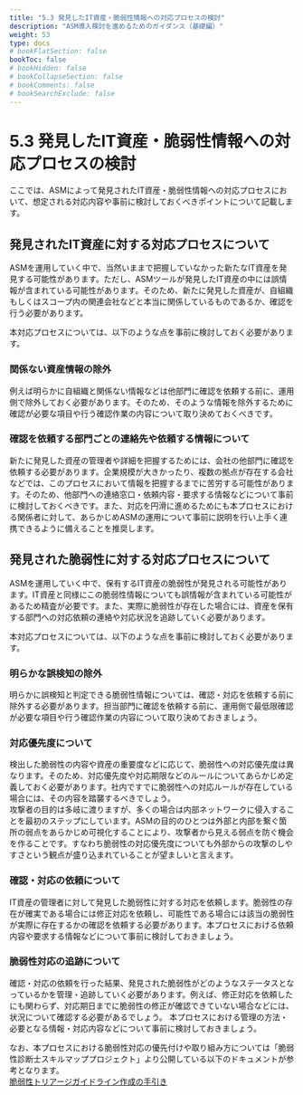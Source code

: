 ```yaml
---
title: "5.3 発見したIT資産・脆弱性情報への対応プロセスの検討"
description: "ASM導入検討を進めるためのガイダンス（基礎編）"
weight: 53
type: docs
# bookFlatSection: false
bookToc: false
# bookHidden: false
# bookCollapseSection: false
# bookComments: false
# bookSearchExclude: false
---
```

# 5.3 発見したIT資産・脆弱性情報への対応プロセスの検討

ここでは、ASMによって発見されたIT資産・脆弱性情報への対応プロセスにおいて、想定される対応内容や事前に検討しておくべきポイントについて記載します。

## 発見されたIT資産に対する対応プロセスについて

ASMを運用していく中で、当然いままで把握していなかった新たなIT資産を発見する可能性があります。ただし、ASMツールが発見したIT資産の中には誤情報が含まれている可能性があります。そのため、新たに発見した資産が、自組織もしくはスコープ内の関連会社などと本当に関係しているものであるか、確認を行う必要があります。

本対応プロセスについては、以下のような点を事前に検討しておく必要があります。

### 関係ない資産情報の除外

例えば明らかに自組織と関係ない情報などは他部門に確認を依頼する前に、運用側で除外しておく必要があります。そのため、そのような情報を除外するために確認が必要な項目や行う確認作業の内容について取り決めておくべきです。

### 確認を依頼する部門ごとの連絡先や依頼する情報について

新たに発見した資産の管理者や詳細を把握するためには、会社の他部門に確認を依頼する必要があります。企業規模が大きかったり、複数の拠点が存在する会社などでは、このプロセスにおいて情報を把握するまでに苦労する可能性があります。そのため、他部門への連絡窓口・依頼内容・要求する情報などについて事前に検討しておくべきです。また、対応を円滑に進めるためにも本プロセスにおける関係者に対して、あらかじめASMの運用について事前に説明を行い上手く連携できるように備えることを推奨します。

## 発見された脆弱性に対する対応プロセスについて

ASMを運用していく中で、保有するIT資産の脆弱性が発見される可能性があります。IT資産と同様にこの脆弱性情報についても誤情報が含まれている可能性があるため精査が必要です。また、実際に脆弱性が存在した場合には、資産を保有する部門への対応依頼の連絡や対応状況を追跡していく必要があります。

本対応プロセスについては、以下のような点を事前に検討しておく必要があります。

### 明らかな誤検知の除外

明らかに誤検知と判定できる脆弱性情報については、確認・対応を依頼する前に除外する必要があります。担当部門に確認を依頼する前に、運用側で最低限確認が必要な項目や行う確認作業の内容について取り決めておきましょう。

### 対応優先度について

検出した脆弱性の内容や資産の重要度などに応じて、脆弱性への対応優先度は異なります。そのため、対応優先度や対応期限などのルールについてあらかじめ定義しておく必要があります。社内ですでに脆弱性への対応ルールが存在している場合には、その内容を踏襲するべきでしょう。  
攻撃者の目的は多岐に渡りますが、多くの場合は内部ネットワークに侵入することを最初のステップにしています。ASMの目的のひとつは外部と内部を繋ぐ箇所の弱点をあらかじめ可視化することにより、攻撃者から見える弱点を防ぐ機会を作ることです。すなわち脆弱性の対応優先度についても外部からの攻撃のしやすさという観点が盛り込まれていることが望ましいと言えます。

### 確認・対応の依頼について

IT資産の管理者に対して発見した脆弱性に対する対応を依頼します。脆弱性の存在が確実である場合には修正対応を依頼し、可能性である場合には該当の脆弱性が実際に存在するかの確認を依頼する必要があります。本プロセスにおける依頼内容や要求する情報などについて事前に検討しておきましょう。

### 脆弱性対応の追跡について

確認・対応の依頼を行った結果、発見された脆弱性がどのようなステータスとなっているかを管理・追跡していく必要があります。例えば、修正対応を依頼したにも関わらず、対応期日までに脆弱性の修正が確認できていない場合などには、状況について確認する必要があるでしょう。
本プロセスにおける管理の方法・必要となる情報・対応内容などについて事前に検討しておきましょう。

なお、本プロセスにおける脆弱性対応の優先付けや取り組み方については「脆弱性診断士スキルマッププロジェクト」より公開している以下のドキュメントが参考となります。  
[脆弱性トリアージガイドライン作成の手引き](https://github.com/WebAppPentestGuidelines/TriageGuidelines/tree/main?tab=readme-ov-file)
